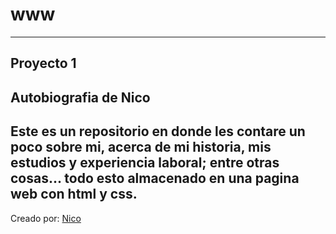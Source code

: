 # www
---
## Proyecto 1

## Autobiografia de Nico

Este es un repositorio en donde les contare un poco sobre mi, acerca de mi historia, mis estudios y experiencia laboral; entre otras cosas...
todo esto almacenado en una pagina web con html y css.
---
Creado por: [Nico](www.linkedin.com/in/nicolas-guzman-010914299)